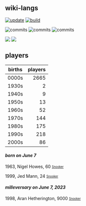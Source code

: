 ## wiki-langs
[![update](https://github.com/dreamerminsk/wiki-langs/actions/workflows/update-tables.yml/badge.svg)](https://github.com/dreamerminsk/wiki-langs/actions/workflows/update-tables.yml)
[![build](https://github.com/dreamerminsk/wiki-langs/actions/workflows/build.yml/badge.svg)](https://github.com/dreamerminsk/wiki-langs/actions/workflows/build.yml)

![commits](https://img.shields.io/github/commit-activity/y/dreamerminsk/wiki-langs)
![commits](https://img.shields.io/github/commit-activity/m/dreamerminsk/wiki-langs)
![commits](https://img.shields.io/github/commit-activity/w/dreamerminsk/wiki-langs)

![](https://img.shields.io/github/languages/code-size/dreamerminsk/wiki-langs)
![](https://img.shields.io/github/repo-size/dreamerminsk/wiki-langs)

## players
| births | players |
| :----: | ------: |
| 0000s | 2665 |
| 1930s | 2 |
| 1940s | 9 |
| 1950s | 13 |
| 1960s | 52 |
| 1970s | 144 |
| 1980s | 175 |
| 1990s | 218 |
| 2000s | 86 |

#### ***born on June  7***
1963, Nigel Howes, 60 <sub><sup>[Snooker](http://www.snooker.org/res/index.asp?player=2213)</sup></sub>

1999, Jed Mann, 24 <sub><sup>[Snooker](http://www.snooker.org/res/index.asp?player=2348)</sup></sub>


#### ***milleversary on June  7, 2023***
1998, Aran Hetherington, 9000 <sub><sup>[Snooker](http://www.snooker.org/res/index.asp?player=2456)</sup></sub>



